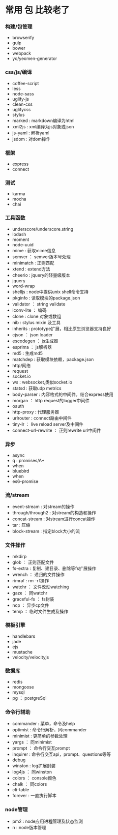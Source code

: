 # 常用 包 比较老了

### 构建/包管理

- browserify
- gulp
- bower
- webpack
- yo/yeomen-generator

### css/js/编译
- coffee-script
- less
- node-sass
- uglify-js
- clean-css
- uglifycss
- stylus
- marked : markdown编译为html
- xml2js : xml编译为js对象或json
- js-yaml : 解析yaml
- jsdom : 对dom操作

### 框架
- express
- connect

### 测试
- karma
- mocha
- chai

### 工具函数
- underscore/underscore.string
- lodash
- moment
- node-uuid
- mime : 获取mime信息
- semver ： semver版本号处理
- minimatch : 正则匹配
- xtend : extend方法
- cheerio : jquery的轻量级版本
- jquery
- word-wrap
- shelljs : node中提供unix shell命令支持
- pkginfo : 读取模块的package.json
- validator ： string validate
- iconv-lite ： 编码
- clone : clone 对象或数组
- nib : stylus mixin 及工具
- inherits : prototype扩展，相比原生浏览器支持良好
- cjson ： json loader
- escodegen ： js生成器
- esprima ： js解析器
- md5 : 生成md5
- matchdep : 获取模块依赖，package.json
- http/网络
- request
- socket.io
- ws : websocket,类似socket.io
- statsd : 获取udp metrics
- body-parser : 内容格式的中间件，结合express使用
- morgan ： http request的logger中间件
- oauth
- http-proxy : 代理服务器
- urlrouter : connect路由中间件
- tiny-lr ： live reload server及中间件
- connect-url-rewrite ： 正则rewrite url中间件

### 异步
- async
- q : promises/A+
- when
- bluebird
- when
- es6-promise

### 流/stream
- event-stream : 对stream的操作
- through/through2 : 对stream的构造和操作
- concat-stream : 对stream进行concat操作
- tar : 压缩
- block-stream : 指定block大小的流

### 文件操作
- mkdirp
- glob ： 正则匹配文件
- fs-extra : 复制、建目录、删除等fs扩展操作
- wrench ： 递归的文件操作
- rimraf : rm -rf操作
- watchr ： 文件改动watching
- gaze ： 同watchr
- graceful-fs ： fs封装
- ncp ： 异步cp文件
- temp ： 临时文件生成及操作

### 模板引擎
- handlebars
- jade
- ejs
- mustache
- velocity/velocityjs

### 数据库
- redis
- mongoose
- mysql
- pg ： postgreSql

### 命令行辅助
- commander : 菜单，命令及help
- optimist : 命令行解析，同commander
- minimist : 更简单的参数处理
- yargs ： 同minimist
- prompt ： 命令行交互prompt
- inquirer : 命令行交互api，prompt、questions等等
- debug
- winston : log扩展封装
- log4js ： 同winston
- colors ： console颜色
- chalk ： 同colors
- cli-table
- forever : 一直执行脚本

### node管理

- pm2 : node应用进程管理及状态监测
- n : node版本管理
